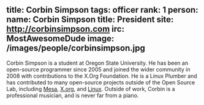 title: Corbin Simpson
tags: officer
rank: 1
person:
    name: Corbin Simpson
    title: President
    site: http://corbinsimpson.com
    irc: MostAwesomeDude
    image: /images/people/corbinsimpson.jpg
---
Corbin Simpson is a student at Oregon State University. He has been an
open-source programmer since 2005 and joined the wider community in 2008 with
contributions to the X.Org Foundation. He is a Linux Plumber and has
contributed to many open-source projects outside of the Open Source Lab,
including [Mesa][], [X.org][x11], and [Linux][].  Outside of work, Corbin is a
professional musician, and is never far from a piano.

[mesa]: http://www.mesa3d.org
[x11]: http://x.org/
[linux]: http://kernel.org/
[osl]: http://osuosl.org/
